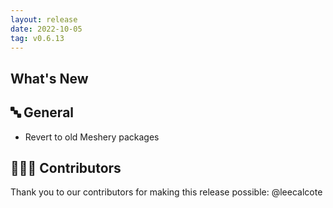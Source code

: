 ```yaml
---
layout: release
date: 2022-10-05
tag: v0.6.13
---
```


## What's New
## 🔤 General
* Revert to old Meshery packages

## 👨🏽‍💻 Contributors

Thank you to our contributors for making this release possible:
@leecalcote
